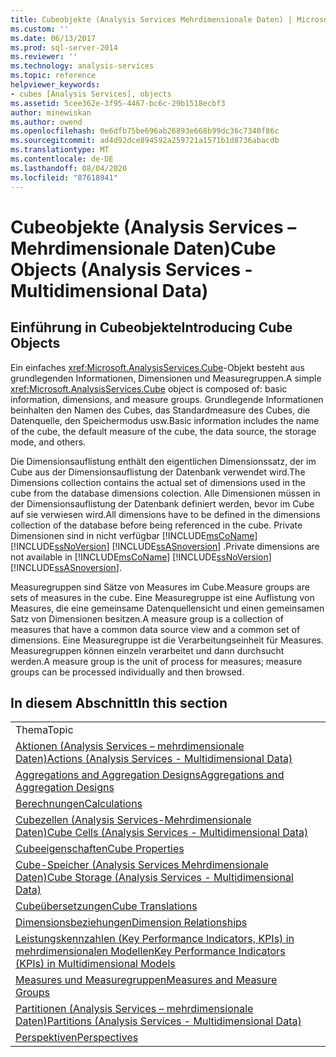```yaml
---
title: Cubeobjekte (Analysis Services Mehrdimensionale Daten) | Microsoft-Dokumentation
ms.custom: ''
ms.date: 06/13/2017
ms.prod: sql-server-2014
ms.reviewer: ''
ms.technology: analysis-services
ms.topic: reference
helpviewer_keywords:
- cubes [Analysis Services], objects
ms.assetid: 5cee362e-3f95-4467-bc6c-29b1518ecbf3
author: minewiskan
ms.author: owend
ms.openlocfilehash: 0e6dfb75be696ab26893e668b99dc36c7340f86c
ms.sourcegitcommit: ad4d92dce894592a259721a1571b1d8736abacdb
ms.translationtype: MT
ms.contentlocale: de-DE
ms.lasthandoff: 08/04/2020
ms.locfileid: "87618941"
---
```

# <a name="cube-objects-analysis-services---multidimensional-data"></a><span data-ttu-id="ffc79-102">Cubeobjekte (Analysis Services – Mehrdimensionale Daten)</span><span class="sxs-lookup"><span data-stu-id="ffc79-102">Cube Objects (Analysis Services - Multidimensional Data)</span></span>
    
## <a name="introducing-cube-objects"></a><span data-ttu-id="ffc79-103">Einführung in Cubeobjekte</span><span class="sxs-lookup"><span data-stu-id="ffc79-103">Introducing Cube Objects</span></span>  
 <span data-ttu-id="ffc79-104">Ein einfaches <xref:Microsoft.AnalysisServices.Cube>-Objekt besteht aus grundlegenden Informationen, Dimensionen und Measuregruppen.</span><span class="sxs-lookup"><span data-stu-id="ffc79-104">A simple <xref:Microsoft.AnalysisServices.Cube> object is composed of: basic information, dimensions, and measure groups.</span></span> <span data-ttu-id="ffc79-105">Grundlegende Informationen beinhalten den Namen des Cubes, das Standardmeasure des Cubes, die Datenquelle, den Speichermodus usw.</span><span class="sxs-lookup"><span data-stu-id="ffc79-105">Basic information includes the name of the cube, the default measure of the cube, the data source, the storage mode, and others.</span></span>  
  
 <span data-ttu-id="ffc79-106">Die Dimensionsauflistung enthält den eigentlichen Dimensionssatz, der im Cube aus der Dimensionsauflistung der Datenbank verwendet wird.</span><span class="sxs-lookup"><span data-stu-id="ffc79-106">The Dimensions collection contains the actual set of dimensions used in the cube from the database dimensions colection.</span></span> <span data-ttu-id="ffc79-107">Alle Dimensionen müssen in der Dimensionsauflistung der Datenbank definiert werden, bevor im Cube auf sie verwiesen wird.</span><span class="sxs-lookup"><span data-stu-id="ffc79-107">All dimensions have to be defined in the dimensions collection of the database before being referenced in the cube.</span></span> <span data-ttu-id="ffc79-108">Private Dimensionen sind in nicht verfügbar [!INCLUDE[msCoName](../../includes/msconame-md.md)] [!INCLUDE[ssNoVersion](../../includes/ssnoversion-md.md)] [!INCLUDE[ssASnoversion](../../includes/ssasnoversion-md.md)] .</span><span class="sxs-lookup"><span data-stu-id="ffc79-108">Private dimensions are not available in [!INCLUDE[msCoName](../../includes/msconame-md.md)] [!INCLUDE[ssNoVersion](../../includes/ssnoversion-md.md)] [!INCLUDE[ssASnoversion](../../includes/ssasnoversion-md.md)].</span></span>  
  
 <span data-ttu-id="ffc79-109">Measuregruppen sind Sätze von Measures im Cube.</span><span class="sxs-lookup"><span data-stu-id="ffc79-109">Measure groups are sets of measures in the cube.</span></span> <span data-ttu-id="ffc79-110">Eine Measuregruppe ist eine Auflistung von Measures, die eine gemeinsame Datenquellensicht und einen gemeinsamen Satz von Dimensionen besitzen.</span><span class="sxs-lookup"><span data-stu-id="ffc79-110">A measure group is a collection of measures that have a common data source view and a common set of dimensions.</span></span> <span data-ttu-id="ffc79-111">Eine Measuregruppe ist die Verarbeitungseinheit für Measures. Measuregruppen können einzeln verarbeitet und dann durchsucht werden.</span><span class="sxs-lookup"><span data-stu-id="ffc79-111">A measure group is the unit of process for measures; measure groups can be processed individually and then browsed.</span></span>  
  
## <a name="in-this-section"></a><span data-ttu-id="ffc79-112">In diesem Abschnitt</span><span class="sxs-lookup"><span data-stu-id="ffc79-112">In this section</span></span>  
  
|||  
|-|-|  
|<span data-ttu-id="ffc79-113">Thema</span><span class="sxs-lookup"><span data-stu-id="ffc79-113">Topic</span></span>||  
|[<span data-ttu-id="ffc79-114">Aktionen &#40;Analysis Services – mehrdimensionale Daten&#41;</span><span class="sxs-lookup"><span data-stu-id="ffc79-114">Actions &#40;Analysis Services - Multidimensional Data&#41;</span></span>](../multidimensional-models/actions-analysis-services-multidimensional-data.md)||  
|[<span data-ttu-id="ffc79-115">Aggregations and Aggregation Designs</span><span class="sxs-lookup"><span data-stu-id="ffc79-115">Aggregations and Aggregation Designs</span></span>](aggregations-and-aggregation-designs.md)||  
|[<span data-ttu-id="ffc79-116">Berechnungen</span><span class="sxs-lookup"><span data-stu-id="ffc79-116">Calculations</span></span>](calculations.md)||  
|[<span data-ttu-id="ffc79-117">Cubezellen &#40;Analysis Services-Mehrdimensionale Daten&#41;</span><span class="sxs-lookup"><span data-stu-id="ffc79-117">Cube Cells &#40;Analysis Services - Multidimensional Data&#41;</span></span>](cube-cells-analysis-services-multidimensional-data.md)||  
|[<span data-ttu-id="ffc79-118">Cubeeigenschaften</span><span class="sxs-lookup"><span data-stu-id="ffc79-118">Cube Properties</span></span>](cube-properties-multidimensional-model-programming.md)||  
|[<span data-ttu-id="ffc79-119">Cube-Speicher &#40;Analysis Services Mehrdimensionale Daten&#41;</span><span class="sxs-lookup"><span data-stu-id="ffc79-119">Cube Storage &#40;Analysis Services - Multidimensional Data&#41;</span></span>](cube-storage-analysis-services-multidimensional-data.md)||  
|[<span data-ttu-id="ffc79-120">Cubeübersetzungen</span><span class="sxs-lookup"><span data-stu-id="ffc79-120">Cube Translations</span></span>](cube-translations.md)||  
|[<span data-ttu-id="ffc79-121">Dimensionsbeziehungen</span><span class="sxs-lookup"><span data-stu-id="ffc79-121">Dimension Relationships</span></span>](dimension-relationships.md)||  
|[<span data-ttu-id="ffc79-122">Leistungskennzahlen &#40;Key Performance Indicators, KPIs&#41; in mehrdimensionalen Modellen</span><span class="sxs-lookup"><span data-stu-id="ffc79-122">Key Performance Indicators &#40;KPIs&#41; in Multidimensional Models</span></span>](../multidimensional-models/key-performance-indicators-kpis-in-multidimensional-models.md)||  
|[<span data-ttu-id="ffc79-123">Measures und Measuregruppen</span><span class="sxs-lookup"><span data-stu-id="ffc79-123">Measures and Measure Groups</span></span>](../multidimensional-models/measures-and-measure-groups.md)||  
|[<span data-ttu-id="ffc79-124">Partitionen &#40;Analysis Services – mehrdimensionale Daten&#41;</span><span class="sxs-lookup"><span data-stu-id="ffc79-124">Partitions &#40;Analysis Services - Multidimensional Data&#41;</span></span>](partitions-analysis-services-multidimensional-data.md)||  
|[<span data-ttu-id="ffc79-125">Perspektiven</span><span class="sxs-lookup"><span data-stu-id="ffc79-125">Perspectives</span></span>](perspectives.md)||  
  
  
